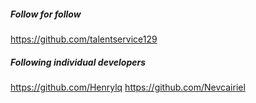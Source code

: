 ##### Follow for follow

https://github.com/talentservice129

##### Following individual developers

https://github.com/Henrylq
https://github.com/Nevcairiel

